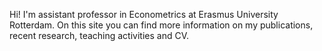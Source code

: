 
Hi! I'm assistant professor in Econometrics at Erasmus University Rotterdam. 
On this site you can find more information on my publications, recent research, teaching activities and CV.

